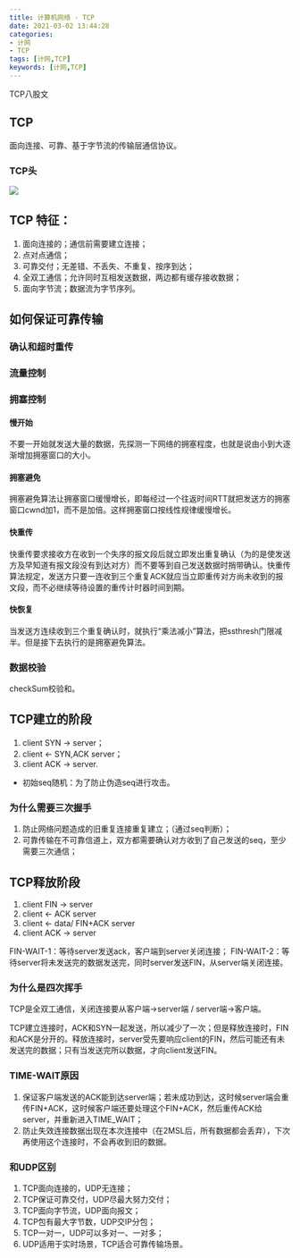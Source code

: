 ```yaml
---
title: 计算机网络 - TCP
date: 2021-03-02 13:44:28
categories: 
- 计网
- TCP
tags: [计网,TCP]
keywords: [计网,TCP]
---
```


TCP八股文
<!---more--->
## TCP

面向连接、可靠、基于字节流的传输层通信协议。

### TCP头

![](https://jaroffertree.oss-cn-hongkong.aliyuncs.com/20210302151027.png)

## TCP 特征：

1. 面向连接的；通信前需要建立连接；
2. 点对点通信；
3. 可靠交付；无差错、不丢失、不重复、按序到达；
4. 全双工通信；允许同时互相发送数据，两边都有缓存接收数据；
5. 面向字节流；数据流为字节序列。

## 如何保证可靠传输

### 确认和超时重传

### 流量控制

### 拥塞控制

#### 慢开始

不要一开始就发送大量的数据，先探测一下网络的拥塞程度，也就是说由小到大逐渐增加拥塞窗口的大小。

#### 拥塞避免

拥塞避免算法让拥塞窗口缓慢增长，即每经过一个往返时间RTT就把发送方的拥塞窗口cwnd加1，而不是加倍。这样拥塞窗口按线性规律缓慢增长。

#### 快重传

快重传要求接收方在收到一个失序的报文段后就立即发出重复确认（为的是使发送方及早知道有报文段没有到达对方）而不要等到自己发送数据时捎带确认。快重传算法规定，发送方只要一连收到三个重复ACK就应当立即重传对方尚未收到的报文段，而不必继续等待设置的重传计时器时间到期。

#### 快恢复

当发送方连续收到三个重复确认时，就执行“乘法减小”算法，把ssthresh门限减半。但是接下去执行的是拥塞避免算法。

### 数据校验

checkSum校验和。

## TCP建立的阶段

1. client SYN -> server；
2. client <- SYN,ACK server；
3. client ACK -> server. 

- 初始seq随机：为了防止伪造seq进行攻击。

### 为什么需要三次握手

1. 防止网络问题造成的旧重复连接重复建立；（通过seq判断）；
2. 可靠传输在不可靠信道上，双方都需要确认对方收到了自己发送的seq，至少需要三次通信；

## TCP释放阶段

1. client FIN -> server
2. client <- ACK server
3. client <- data/ FIN+ACK server
4. client ACK -> server

FIN-WAIT-1：等待server发送ack，客户端到server关闭连接；
FIN-WAIT-2：等待server将未发送完的数据发送完，同时server发送FIN，从server端关闭连接。

### 为什么是四次挥手

TCP是全双工通信，关闭连接要从客户端->server端 / server端->客户端。

TCP建立连接时，ACK和SYN一起发送，所以减少了一次；但是释放连接时，FIN和ACK是分开的。释放连接时，server受先要响应client的FIN，然后可能还有未发送完的数据；只有当发送完所以数据，才向client发送FIN。


### TIME-WAIT原因

1. 保证客户端发送的ACK能到达server端；若未成功到达，这时候server端会重传FIN+ACK，这时候客户端还要处理这个FIN+ACK，然后重传ACK给server，并重新进入TIME_WAIT；
2. 防止失效连接数据出现在本次连接中（在2MSL后，所有数据都会丢弃），下次再使用这个连接时，不会再收到旧的数据。

### 和UDP区别
1. TCP面向连接的，UDP无连接；
2. TCP保证可靠交付，UDP尽最大努力交付；
3. TCP面向字节流，UDP面向报文；
4. TCP包有最大字节数，UDP交IP分包；
5. TCP一对一，UDP可以多对一、一对多；
5. UDP适用于实时场景，TCP适合可靠传输场景。
